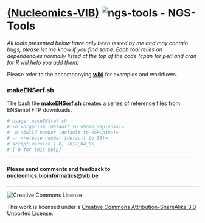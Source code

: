 [(Nucleomics-VIB)](https://github.com/Nucleomics-VIB)
![ngs-tools](pictures/pacbio_icon.png) - NGS-Tools
==========

*All tools presented below have only been tested by me and may contain bugs, please let me know if you find some. Each tool relies on dependencies normally listed at the top of the code (cpan for perl and cran for R will help you add them)*

Please refer to the accompanying **[wiki](https://github.com/Nucleomics-VIB/ngs-tools/wiki)** for examples and workflows.

### **makeENSerf.sh**

The bash file **[makeENSerf.sh](/ngs-tools/makeENSerf.sh)** creates a series of reference files from ENSembl FTP downloads.
```bash
# Usage: makeENSref.sh
# -o <organism (default to <homo_sapiens>)> 
# -b <build number (default to <GRCh38>)> 
# -r <release number (default to 88)>
# script version 1.0, 2017_04_05
# [-h for this help]
```
<hr>

<h4>Please send comments and feedback to <a href="mailto:nucleomics.bioinformatics@vib.be">nucleomics.bioinformatics@vib.be</a></h4>

<hr>

![Creative Commons License](http://i.creativecommons.org/l/by-sa/3.0/88x31.png?raw=true)

This work is licensed under a [Creative Commons Attribution-ShareAlike 3.0 Unported License](http://creativecommons.org/licenses/by-sa/3.0/).
